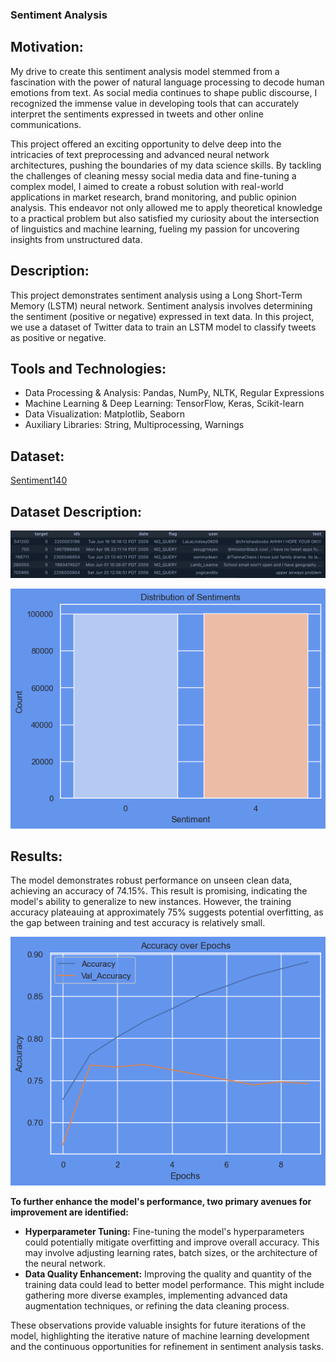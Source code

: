 ### Sentiment Analysis
## Motivation:

My drive to create this sentiment analysis model stemmed from a fascination with the power of natural language processing to decode human emotions from text. As social media continues to shape public discourse, I recognized the immense value in developing tools that can accurately interpret the sentiments expressed in tweets and other online communications.
    
This project offered an exciting opportunity to delve deep into the intricacies of text preprocessing and advanced neural network architectures, pushing the boundaries of my data science skills. By tackling the challenges of cleaning messy social media data and fine-tuning a complex model, I aimed to create a robust solution with real-world applications in market research, brand monitoring, and public opinion analysis. This endeavor not only allowed me to apply theoretical knowledge to a practical problem but also satisfied my curiosity about the intersection of linguistics and machine learning, fueling my passion for uncovering insights from unstructured data.
    
## Description:

This project demonstrates sentiment analysis using a Long Short-Term Memory (LSTM) neural network. Sentiment analysis involves determining the sentiment (positive or negative) expressed in text data. In this project, we use a dataset of Twitter data to train an LSTM model to classify tweets as positive or negative.
    
## Tools and Technologies:
- Data Processing & Analysis: Pandas, NumPy, NLTK, Regular Expressions
- Machine Learning & Deep Learning: TensorFlow, Keras, Scikit-learn
- Data Visualization: Matplotlib, Seaborn
- Auxiliary Libraries: String, Multiprocessing, Warnings
    
## Dataset:

[Sentiment140](https://www.kaggle.com/datasets/kazanova/sentiment140)
    
## Dataset Description:

![Dataset Description 1](https://github.com/DSM2499/sentiment_analysis/blob/main/Sentiment%20Analysis%20Photos/Sentiment%20data%20(1).png)
  
  ![Dataset Description 2](https://github.com/DSM2499/sentiment_analysis/blob/main/Sentiment%20Analysis%20Photos/Sentiment%20data%20distribution.png)

## Results:

The model demonstrates robust performance on unseen clean data, achieving an accuracy of 74.15%. This result is promising, indicating the model's ability to generalize to new instances. However, the training accuracy plateauing at approximately 75% suggests potential overfitting, as the gap between training and test accuracy is relatively small.

![Model Results](https://github.com/DSM2499/sentiment_analysis/blob/main/Sentiment%20Analysis%20Photos/Seniment%20accuracy%20over%20epochs.png)

**To further enhance the model's performance, two primary avenues for improvement are identified:**

- **Hyperparameter Tuning:** Fine-tuning the model's hyperparameters could potentially mitigate overfitting and improve overall accuracy. This may involve adjusting learning rates, batch sizes, or the architecture of the neural network.
- **Data Quality Enhancement:** Improving the quality and quantity of the training data could lead to better model performance. This might include gathering more diverse examples, implementing advanced data augmentation techniques, or refining the data cleaning process.

These observations provide valuable insights for future iterations of the model, highlighting the iterative nature of machine learning development and the continuous opportunities for refinement in sentiment analysis tasks.
